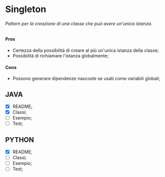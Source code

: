 # Singleton
###### Pattern per la creazione di una classe che può avere un'unica istanza.

#### Pros
- Certezza della possibilità di creare al più un'unica istanza della classe;
- Possibilità di richiamare l'istanza globalmente;

#### Cons
- Possono generare dipendenze nascoste se usati come variabili globali;

## JAVA
- [x] README;
- [x] Classi;
- [ ] Esempio;
- [ ] Test;

## PYTHON
- [x] README;
- [ ] Classi;
- [ ] Esempio;
- [ ] Test;
